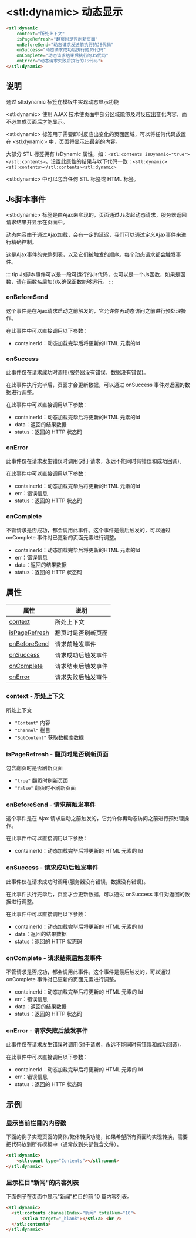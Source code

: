 ﻿---
sidebar: auto
---

# &lt;stl:dynamic&gt; 动态显示

```html
<stl:dynamic
    context="所处上下文"
    isPageRefresh="翻页时是否刷新页面"
    onBeforeSend="动态请求发送前执行的JS代码"
    onSuccess="动态请求成功后执行的JS代码"
    onComplete="动态请求结束后执行的JS代码"
    onError="动态请求失败后执行的JS代码">
</stl:dynamic>
```

## 说明

通过 stl:dynamic 标签在模板中实现动态显示功能

&lt;stl:dynamic&gt; 使用 AJAX 技术使页面中部分区域能够及时反应出变化内容，而不必生成页面后才能显示。

&lt;stl:dynamic&gt; 标签用于需要即时反应出变化的页面区域，可以将任何代码放置在 &lt;stl:dynamic&gt; 中，页面将显示出最新的内容。

大部分 STL 标签拥有 isDynamic 属性，如：`<stl:contents isDynamic="true"></stl:contents>`。设置此属性的结果与以下代码一致：`<stl:dynamic><stl:contents></stl:contents><stl:dynamic>`

&lt;stl:dynamic&gt; 中可以包含任何 STL 标签或 HTML 标签。

## Js脚本事件

&lt;stl:dynamic&gt; 标签是由Ajax来实现的，页面通过Js发起动态请求，服务器返回请求结果并显示在页面中。

动态内容由于通过Ajax加载，会有一定的延迟，我们可以通过定义Ajax事件来进行精确控制。

这是Ajax事件的完整列表，以及它们被触发的顺序。每个动态请求都会触发事件。

::: tip
Js脚本事件可以是一段可运行的Js代码，也可以是一个Js函数，如果是函数，请在函数名后加()以确保函数能够运行。
:::

### onBeforeSend

这个事件是在Ajax请求启动之前触发的，它允许你再动态访问之前进行预处理操作。

在此事件中可以直接调用以下参数：

- containerId：动态加载完毕后将更新的HTML 元素的Id

### onSuccess

此事件仅在请求成功时调用(服务器没有错误，数据没有错误)。

在此事件执行完毕后，页面才会更新数据，可以通过 onSuccess 事件对返回的数据进行调整。

在此事件中可以直接调用以下参数：

- containerId：动态加载完毕后将更新的HTML 元素的Id
- data：返回的结果数据
- status：返回的 HTTP 状态码

### onError

此事件仅在请求发生错误时调用(对于请求，永远不能同时有错误和成功回调)。

在此事件中可以直接调用以下参数：

- containerId：动态加载完毕后将更新的HTML 元素的Id
- err：错误信息
- status：返回的 HTTP 状态码

### onComplete

不管请求是否成功，都会调用此事件。这个事件是最后触发的，可以通过 onComplete 事件对已更新的页面元素进行调整。

- containerId：动态加载完毕后将更新的HTML 元素的Id
- err：错误信息
- data：返回的结果数据
- status：返回的 HTTP 状态码

## 属性

| 属性                                                 | 说明                       |
| ---------------------------------------------------- | -------------------------- |
| [context](#context-所处上下文)             | 所处上下文                 |
| [isPageRefresh](#ispagerefresh-翻页时是否刷新页面) | 翻页时是否刷新页面         |
| [onBeforeSend](#onbeforesend-请求前触发事件)   | 请求前触发事件 |
| [onSuccess](#onsuccess-请求成功后触发事件)         | 请求成功后触发事件 |
| [onComplete](#oncomplete-请求结束后触发事件)       | 请求结束后触发事件 |
| [onError](#onerror-请求失败后触发事件)             | 请求失败后触发事件 |

### context - 所处上下文

所处上下文

- `"Content"` 内容
- `"Channel"` 栏目
- `"SqlContent"` 获取数据库数据

### isPageRefresh - 翻页时是否刷新页面

包含翻页时是否刷新页面

- `"true"` 翻页时刷新页面
- `"false"` 翻页时不刷新页面

### onBeforeSend - 请求前触发事件

这个事件是在 Ajax 请求启动之前触发的，它允许你再动态访问之前进行预处理操作。

在此事件中可以直接调用以下参数：

- containerId：动态加载完毕后将更新的 HTML 元素的 Id

### onSuccess - 请求成功后触发事件

此事件仅在请求成功时调用(服务器没有错误，数据没有错误)。

在此事件执行完毕后，页面才会更新数据，可以通过 onSuccess 事件对返回的数据进行调整。

在此事件中可以直接调用以下参数：

- containerId：动态加载完毕后将更新的 HTML 元素的 Id
- data：返回的结果数据
- status：返回的 HTTP 状态码

### onComplete - 请求结束后触发事件

不管请求是否成功，都会调用此事件。这个事件是最后触发的，可以通过 onComplete 事件对已更新的页面元素进行调整。

- containerId：动态加载完毕后将更新的 HTML 元素的 Id
- err：错误信息
- data：返回的结果数据
- status：返回的 HTTP 状态码

### onError - 请求失败后触发事件

此事件仅在请求发生错误时调用(对于请求，永远不能同时有错误和成功回调)。

在此事件中可以直接调用以下参数：

- containerId：动态加载完毕后将更新的 HTML 元素的 Id
- err：错误信息
- status：返回的 HTTP 状态码

## 示例

### 显示当前栏目的内容数

下面的例子实现页面的简体/繁体转换功能，如果希望所有页面均实现转换，需要把代码放到所有模板中（通常放到头部包含文件）。

```html
<stl:dynamic>
    <stl:count type="Contents"></stl:count>
</stl:dynamic>
```

### 显示栏目"新闻"的内容列表

下面例子在页面中显示"新闻"栏目的前 10 篇内容列表。

```html
<stl:dynamic>
  <stl:contents channelIndex="新闻" totalNum="10">
      <stl:a target="_blank"></stl:a> <br />
  </stl:contents>
</stl:dynamic>
```
